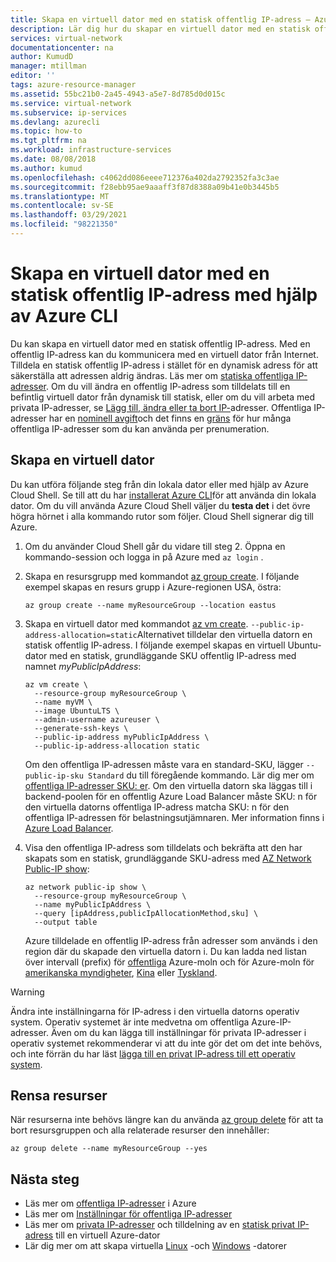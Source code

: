 ```yaml
---
title: Skapa en virtuell dator med en statisk offentlig IP-adress – Azure CLI | Microsoft Docs
description: Lär dig hur du skapar en virtuell dator med en statisk offentlig IP-adress med hjälp av kommando rads gränssnittet för Azure (CLI).
services: virtual-network
documentationcenter: na
author: KumudD
manager: mtillman
editor: ''
tags: azure-resource-manager
ms.assetid: 55bc21b0-2a45-4943-a5e7-8d785d0d015c
ms.service: virtual-network
ms.subservice: ip-services
ms.devlang: azurecli
ms.topic: how-to
ms.tgt_pltfrm: na
ms.workload: infrastructure-services
ms.date: 08/08/2018
ms.author: kumud
ms.openlocfilehash: c4062dd086eeee712376a402da2792352fa3c3ae
ms.sourcegitcommit: f28ebb95ae9aaaff3f87d8388a09b41e0b3445b5
ms.translationtype: MT
ms.contentlocale: sv-SE
ms.lasthandoff: 03/29/2021
ms.locfileid: "98221350"
---
```

# <a name="create-a-virtual-machine-with-a-static-public-ip-address-using-the-azure-cli"></a>Skapa en virtuell dator med en statisk offentlig IP-adress med hjälp av Azure CLI

Du kan skapa en virtuell dator med en statisk offentlig IP-adress. Med en offentlig IP-adress kan du kommunicera med en virtuell dator från Internet. Tilldela en statisk offentlig IP-adress i stället för en dynamisk adress för att säkerställa att adressen aldrig ändras. Läs mer om [statiska offentliga IP-adresser](./public-ip-addresses.md#allocation-method). Om du vill ändra en offentlig IP-adress som tilldelats till en befintlig virtuell dator från dynamisk till statisk, eller om du vill arbeta med privata IP-adresser, se [Lägg till, ändra eller ta bort IP-](virtual-network-network-interface-addresses.md)adresser. Offentliga IP-adresser har en [nominell avgift](https://azure.microsoft.com/pricing/details/ip-addresses)och det finns en [gräns](../azure-resource-manager/management/azure-subscription-service-limits.md?toc=%2fazure%2fvirtual-network%2ftoc.json#azure-resource-manager-virtual-networking-limits) för hur många offentliga IP-adresser som du kan använda per prenumeration.

## <a name="create-a-virtual-machine"></a>Skapa en virtuell dator

Du kan utföra följande steg från din lokala dator eller med hjälp av Azure Cloud Shell. Se till att du har [installerat Azure CLI](/cli/azure/install-azure-cli?toc=%2fazure%2fvirtual-network%2ftoc.json)för att använda din lokala dator. Om du vill använda Azure Cloud Shell väljer du **testa det** i det övre högra hörnet i alla kommando rutor som följer. Cloud Shell signerar dig till Azure.

1. Om du använder Cloud Shell går du vidare till steg 2. Öppna en kommando-session och logga in på Azure med `az login` .
2. Skapa en resursgrupp med kommandot [az group create](/cli/azure/group#az-group-create). I följande exempel skapas en resurs grupp i Azure-regionen USA, östra:

   ```azurecli-interactive
   az group create --name myResourceGroup --location eastus
   ```

3. Skapa en virtuell dator med kommandot [az vm create](/cli/azure/vm#az-vm-create). `--public-ip-address-allocation=static`Alternativet tilldelar den virtuella datorn en statisk offentlig IP-adress. I följande exempel skapas en virtuell Ubuntu-dator med en statisk, grundläggande SKU offentlig IP-adress med namnet *myPublicIpAddress*:

   ```azurecli-interactive
   az vm create \
     --resource-group myResourceGroup \
     --name myVM \
     --image UbuntuLTS \
     --admin-username azureuser \
     --generate-ssh-keys \
     --public-ip-address myPublicIpAddress \
     --public-ip-address-allocation static
   ```

   Om den offentliga IP-adressen måste vara en standard-SKU, lägger `--public-ip-sku Standard` du till föregående kommando. Lär dig mer om [offentliga IP-adresser SKU: er](./public-ip-addresses.md#sku). Om den virtuella datorn ska läggas till i backend-poolen för en offentlig Azure Load Balancer måste SKU: n för den virtuella datorns offentliga IP-adress matcha SKU: n för den offentliga IP-adressen för belastningsutjämnaren. Mer information finns i [Azure Load Balancer](../load-balancer/skus.md).

4. Visa den offentliga IP-adress som tilldelats och bekräfta att den har skapats som en statisk, grundläggande SKU-adress med [AZ Network Public-IP show](/cli/azure/network/public-ip#az-network-public-ip-show):

   ```azurecli-interactive
   az network public-ip show \
     --resource-group myResourceGroup \
     --name myPublicIpAddress \
     --query [ipAddress,publicIpAllocationMethod,sku] \
     --output table
   ```

   Azure tilldelade en offentlig IP-adress från adresser som används i den region där du skapade den virtuella datorn i. Du kan ladda ned listan över intervall (prefix) för [offentliga](https://www.microsoft.com/download/details.aspx?id=56519) Azure-moln och för Azure-moln för [amerikanska myndigheter](https://www.microsoft.com/download/details.aspx?id=57063), [Kina](https://www.microsoft.com/download/details.aspx?id=57062) eller [Tyskland](https://www.microsoft.com/download/details.aspx?id=57064).

> [!WARNING]
> Ändra inte inställningarna för IP-adress i den virtuella datorns operativ system. Operativ systemet är inte medvetna om offentliga Azure-IP-adresser. Även om du kan lägga till inställningar för privata IP-adresser i operativ systemet rekommenderar vi att du inte gör det om det inte behövs, och inte förrän du har läst [lägga till en privat IP-adress till ett operativ system](virtual-network-network-interface-addresses.md#private).

## <a name="clean-up-resources"></a>Rensa resurser

När resurserna inte behövs längre kan du använda [az group delete](/cli/azure/group#az-group-delete) för att ta bort resursgruppen och alla relaterade resurser den innehåller:

```azurecli-interactive
az group delete --name myResourceGroup --yes
```

## <a name="next-steps"></a>Nästa steg

- Läs mer om [offentliga IP-adresser](./public-ip-addresses.md#public-ip-addresses) i Azure
- Läs mer om [Inställningar för offentliga IP-adresser](virtual-network-public-ip-address.md#create-a-public-ip-address)
- Läs mer om [privata IP-adresser](./private-ip-addresses.md) och tilldelning av en [statisk privat IP-adress](virtual-network-network-interface-addresses.md#add-ip-addresses) till en virtuell Azure-dator
- Lär dig mer om att skapa virtuella [Linux](../virtual-machines/windows/tutorial-manage-vm.md?toc=%2fazure%2fvirtual-network%2ftoc.json) -och [Windows](../virtual-machines/windows/tutorial-manage-vm.md?toc=%2fazure%2fvirtual-network%2ftoc.json) -datorer

